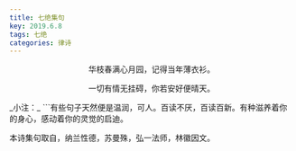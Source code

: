 ```yaml
---
title: 七绝集句
key: 2019.6.8
tags: 七绝
categories: 律诗
---
```


<p align="center">华枝春满心月园，记得当年薄衣衫。
</p>
<p align="center">一切有情无挂碍，你若安好便晴天。
</p>
_小注：_
```有些句子天然便是温润，可人。百读不厌，百读百新。有种滋养着你的身心，感动着你的灵觉的启迪。

本诗集句取自，纳兰性德，苏曼殊，弘一法师，林徽因文。

```